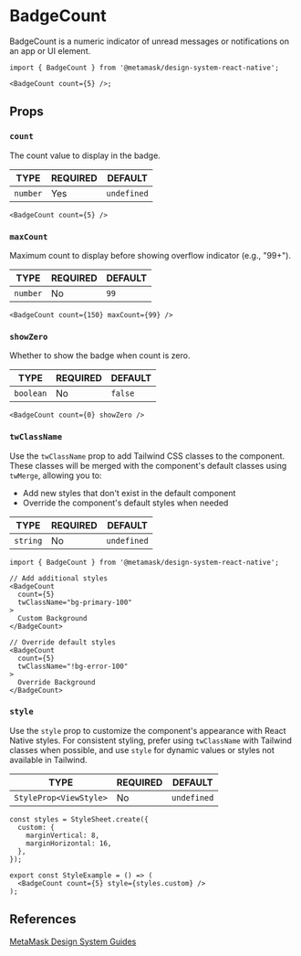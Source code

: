 # BadgeCount

BadgeCount is a numeric indicator of unread messages or notifications on an app or UI element.

```tsx
import { BadgeCount } from '@metamask/design-system-react-native';

<BadgeCount count={5} />;
```

## Props

### `count`

The count value to display in the badge.

| TYPE     | REQUIRED | DEFAULT     |
| -------- | -------- | ----------- |
| `number` | Yes      | `undefined` |

```tsx
<BadgeCount count={5} />
```

### `maxCount`

Maximum count to display before showing overflow indicator (e.g., "99+").

| TYPE     | REQUIRED | DEFAULT |
| -------- | -------- | ------- |
| `number` | No       | `99`    |

```tsx
<BadgeCount count={150} maxCount={99} />
```

### `showZero`

Whether to show the badge when count is zero.

| TYPE      | REQUIRED | DEFAULT |
| --------- | -------- | ------- |
| `boolean` | No       | `false` |

```tsx
<BadgeCount count={0} showZero />
```

### `twClassName`

Use the `twClassName` prop to add Tailwind CSS classes to the component. These classes will be merged with the component's default classes using `twMerge`, allowing you to:

- Add new styles that don't exist in the default component
- Override the component's default styles when needed

| TYPE     | REQUIRED | DEFAULT     |
| -------- | -------- | ----------- |
| `string` | No       | `undefined` |

```tsx
import { BadgeCount } from '@metamask/design-system-react-native';

// Add additional styles
<BadgeCount
  count={5}
  twClassName="bg-primary-100"
>
  Custom Background
</BadgeCount>

// Override default styles
<BadgeCount
  count={5}
  twClassName="!bg-error-100"
>
  Override Background
</BadgeCount>
```

### `style`

Use the `style` prop to customize the component's appearance with React Native styles. For consistent styling, prefer using `twClassName` with Tailwind classes when possible, and use `style` for dynamic values or styles not available in Tailwind.

| TYPE                   | REQUIRED | DEFAULT     |
| ---------------------- | -------- | ----------- |
| `StyleProp<ViewStyle>` | No       | `undefined` |

```tsx
const styles = StyleSheet.create({
  custom: {
    marginVertical: 8,
    marginHorizontal: 16,
  },
});

export const StyleExample = () => (
  <BadgeCount count={5} style={styles.custom} />
);
```

## References

[MetaMask Design System Guides](https://www.notion.so/MetaMask-Design-System-Guides-Design-f86ecc914d6b4eb6873a122b83c12940)
